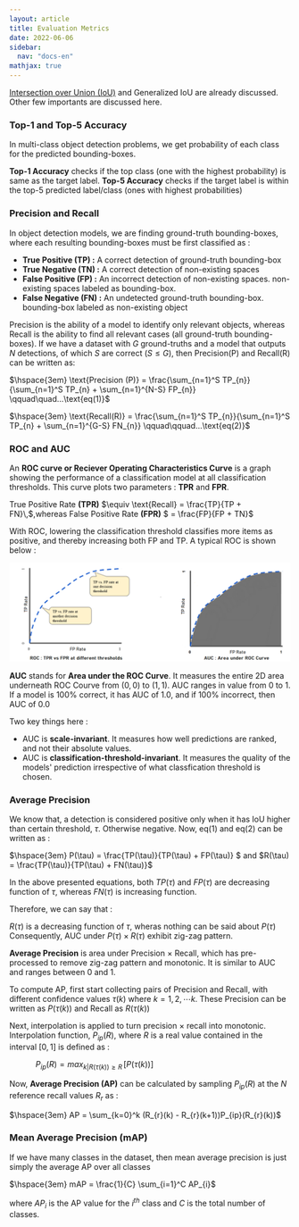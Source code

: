 ```yaml
---
layout: article
title: Evaluation Metrics
date: 2022-06-06
sidebar:
  nav: "docs-en"
mathjax: true
---
```



<a href="objmodel.html#iou">Intersection over Union (IoU)</a> and Generalized IoU are already discussed. Other few importants are discussed here.

### Top-1 and Top-5 Accuracy

In multi-class object detection problems, we get probability of each class for the predicted bounding-boxes.

__Top-1 Accuracy__ checks if the top class (one with the highest probability)
is same as the target label.
__Top-5 Accuracy__ checks if the target label is within the top-5 predicted label/class (ones with highest probabilities)

### Precision and Recall

In object detection models, we are finding ground-truth bounding-boxes, where each resulting bounding-boxes must be first classified as :

- __True Positive (TP) :__ A correct detection of ground-truth bounding-box
- __True Negative (TN) :__ A correct detection of non-existing spaces
- __False Positive (FP) :__ An incorrect detection of non-existing spaces. non-existing spaces labeled as bounding-box.
- __False Negative (FN) :__ An undetected ground-truth bounding-box. bounding-box labeled as non-existing object


Precision is the ability of a model to identify only relevant objects, whereas Recall is the ability to find all relevant cases (all ground-truth bounding-boxes).
If we have a dataset with $G$ ground-truths and a model that outputs $N$ detections, of which $S$ are correct $(S \le G)$, then Precision(P) and Recall(R) can be written as:

$\hspace{3em} \text{Precision (P)} = \frac{\sum_{n=1}^S TP_{n}}{\sum_{n=1}^S TP_{n} + \sum_{n=1}^{N-S} FP_{n}} \qquad\quad...\text{eq(1)}$

$\hspace{3em} \text{Recall(R)} = \frac{\sum_{n=1}^S TP_{n}}{\sum_{n=1}^S TP_{n} + \sum_{n=1}^{G-S} FN_{n}} \qquad\qquad...\text{eq(2)}$

### ROC and AUC

An __ROC curve or Reciever Operating Characteristics Curve__ is a graph showing the performance of a classification model at all classification thresholds. This curve plots two parameters : __TPR__ and __FPR__.

True Positive Rate __(TPR)__ $\equiv \text{Recall} = \frac{TP}{TP + FN}\,$,whereas False Positive Rate __(FPR)__ $ = \frac{FP}{FP + TN}$

With ROC, lowering the classification threshold classifies more items as positive, and thereby increasing both FP and TP. A typical ROC is shown below :

![ROC](/assets/img/roc.png)

__AUC__ stands for __Area under the ROC Curve__. It measures the entire 2D area underneath ROC Courve from $(0,0)$ to $(1,1)$. AUC ranges in value from $0$ to $1$. If a model is $100\%$ correct, it has AUC of $1.0$, and if $100\%$ incorrect, then AUC of $0.0$

Two key things here :

- AUC is __scale-invariant__. It measures how well predictions are ranked, and not their absolute values.
- AUC is __classification-threshold-invariant__. It measures the quality of the models' prediction irrespective of what classfication threshold is chosen.

### Average Precision

We know that, a detection is considered positive only when it has IoU higher than certain threshold, $\tau$. Otherwise negative. Now, eq(1) and eq(2) can be written as :

$\hspace{3em} P(\tau) = \frac{TP(\tau)}{TP(\tau) + FP(\tau)} $ and 
$R(\tau) = \frac{TP(\tau)}{TP(\tau) + FN(\tau)}$

In the above presented equations, both $TP(\tau)$ and $FP(\tau)$ are decreasing function of $\tau$, whereas $FN(\tau)$ is increasing function.

Therefore, we can say that :

$R(\tau)$ is a decreasing function of $\tau$, wheras nothing can be said about $P(\tau)$
Consequently, AUC under  $P(\tau) × R(\tau)$ exhibit zig-zag pattern.

__Average Precision__ is area under Precision $×$ Recall, which has pre-processed to remove zig-zag pattern and monotonic. It is similar to AUC and ranges between $0$ and $1$.

To compute AP, first start collecting pairs of Precision and Recall, with different confidence values $\tau(k)$ where $k = 1,2, \cdots k$. These Precision can be written as $P(\tau(k))$ and Recall as $R(\tau(k))$

Next, interpolation is applied to turn precision $\times$ recall into monotonic. Interpolation function, $P_{ip}(R)$, where $R$ is a real value contained in the interval $[0,1]$ is defined as :

$\hspace{3em} P_{ip}(R) = max_{k \lvert R(\tau(k)) \ge R} \,\left[{P(\tau(k))}\right]$

Now, __Average Precision (AP)__ can be calculated by sampling $P_{ip}(R)$ at the $N$ reference recall values $R_{r}$ as :

$\hspace{3em} AP = \sum_{k=0}^k (R_{r}(k) - R_{r}(k+1))P_{ip}(R_{r}(k))$

### Mean Average Precision (mAP)

If we have many classes in the dataset, then mean average precision is just simply the average AP over all classes

$\hspace{3em} mAP = \frac{1}{C} \sum_{i=1}^C AP_{i}$

where $AP_{i}$ is the AP value for the $i^{th}$ class and $C$ is the total number of classes.


